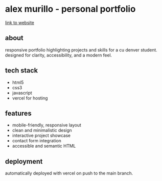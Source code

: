 # alex murillo - personal portfolio

[link to website](https://alexm-personal-port.vercel.app/)

## about  
responsive portfolio highlighting projects and skills for a cu denver student. designed for clarity, accessibility, and a modern feel.

## tech stack  
- html5  
- css3  
- javascript  
- vercel for hosting  

## features  
- mobile-friendly, responsive layout  
- clean and minimalistic design  
- interactive project showcase  
- contact form integration  
- accessible and semantic HTML  

## deployment  
automatically deployed with vercel on push to the main branch.
